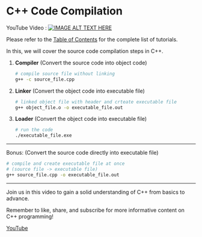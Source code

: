 # C++ Code Compilation

YouTube Video : 
[![IMAGE ALT TEXT HERE](https://img.youtube.com/vi/Li2QuRJZBPo/hqdefault.jpg)](https://youtu.be/Li2QuRJZBPo?si=1gGtVRQs-B60s2ca)


Please refer to the [Table of Contents](../README.md) for the complete list of tutorials.

In this, we will cover the source code compilation steps in C++.

1. **Compiler** (Convert the source code into object code)
    ```bash
    # compile source file without linking 
    g++ -c source_file.cpp
    ```
2. **Linker** (Convert the object code into executable file)
    ```bash
    # linked object file with header and crteate executable file 
    g++ object_file.o -o executable_file.out
    ```
3. **Loader** (Convert the object code into executable file)
    ```bash
    # run the code
    ./executable_file.exe
    ```

<hr>

Bonus: (Convert the source code directly into executable file)
```bash
# compile and create executable file at once
# (source file -> executable file)
g++ source_file.cpp -o executable_file.out
```

<hr>

Join us in this video to gain a solid understanding of C++ from basics to advance.

Remember to like, share, and subscribe for more informative content on C++ programming!

[YouTube](https://www.youtube.com/@raj_soni03)
